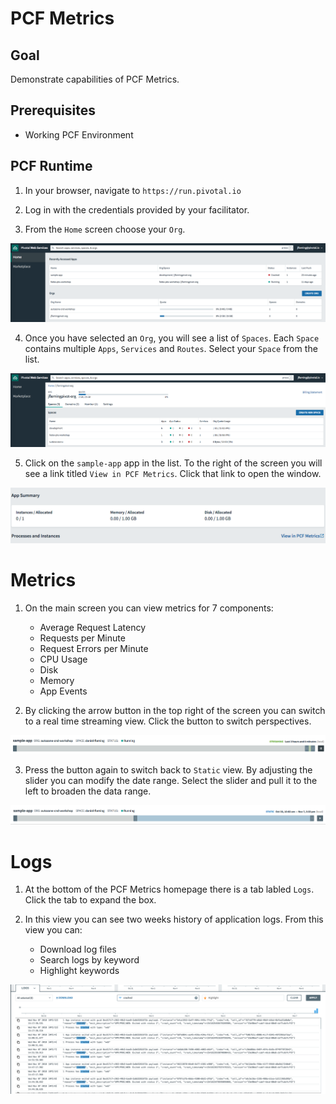# PCF Metrics

## Goal
Demonstrate capabilities of PCF Metrics.

## Prerequisites

+ Working PCF Environment

## PCF Runtime

1. In your browser, navigate to `https://run.pivotal.io`

2. Log in with the credentials provided by your facilitator.

3. From the `Home` screen choose your `Org`.

!['Home'](home.png)

4. Once you have selected an `Org`, you will see a list of `Spaces`.  Each `Space` contains multiple `Apps`, `Services` and `Routes`.  Select your `Space` from the list.

!['Org'](org.png)

5. Click on the `sample-app` app in the list.  To the right of the screen you will see a link titled `View in PCF Metrics`.  Click that link to open the window.

!['PCF Metrics'](pcf-metrics.png)

# Metrics

1. On the main screen you can view metrics for 7 components:

    + Average Request Latency
    + Requests per Minute
    + Request Errors per Minute
    + CPU Usage
    + Disk
    + Memory
    + App Events

1. By clicking the arrow button in the top right of the screen you can switch to a real time streaming view.  Click the button to switch perspectives.

!['Streaming](streaming.png)

3. Press the button again to switch back to `Static` view.  By adjusting the slider you can modify the date range.  Select the slider and pull it to the left to broaden the data range.

!['Slider'](slider.png)

# Logs

1. At the bottom of the PCF Metrics homepage there is a tab labled `Logs`.  Click the tab to expand the box.

1. In this view you can see two weeks history of application logs.  From this view you can:

    + Download log files
    + Search logs by keyword
    + Highlight keywords

!['Logs'](logs.png)